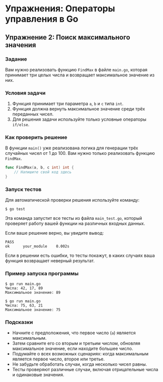 # Упражнения: Операторы управления в Go

## Упражнение 2: Поиск максимального значения

### Задание

Вам нужно реализовать функцию `FindMax` в файле `main.go`, которая принимает три целых числа и возвращает максимальное значение из них.

### Условия задачи

1. Функция принимает три параметра `a`, `b` и `c` типа `int`.
2. Функция должна вернуть максимальное значение среди трёх переданных чисел.
3. Для решения задачи используйте только условные операторы `if/else`.

### Как проверить решение

В функции `main()` уже реализована логика для генерации трёх случайных чисел от 1 до 100. Вам нужно только реализовать функцию `FindMax`.

```go
func FindMax(a, b, c int) int {
    // Напишите свой код здесь
}
```

### Запуск тестов

Для автоматической проверки решения используйте команду:

```
$ go test
```

Эта команда запустит все тесты из файла `main_test.go`, который проверяет работу вашей функции на различных входных данных.

Если ваше решение верно, вы увидите вывод:
```
PASS
ok      your_module    0.002s
```

Если в решении есть ошибки, то тесты покажут, в каких случаях ваша функция возвращает неверный результат.

### Пример запуска программы

```
$ go run main.go
Числа: 42, 17, 89
Максимальное значение: 89

$ go run main.go
Числа: 75, 63, 21
Максимальное значение: 75
```

### Подсказки

- Начните с предположения, что первое число (`a`) является максимальным.
- Затем сравните его со вторым и третьим числом, обновляя максимальное значение, если находите большее число.
- Подумайте о всех возможных сценариях: когда максимальным является первое число, второе или третье.
- Не забудьте обработать случаи, когда несколько чисел равны.
- Тесты проверяют различные случаи, включая отрицательные числа и одинаковые значения.